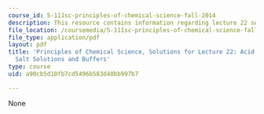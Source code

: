 ```yaml
---
course_id: 5-111sc-principles-of-chemical-science-fall-2014
description: This resource contains information regarding lecture 22 solution.
file_location: /coursemedia/5-111sc-principles-of-chemical-science-fall-2014/a90cb5d10fb7cd5496b583d40bb997b7_MIT5_111F14_Lec22Soln.pdf
file_type: application/pdf
layout: pdf
title: 'Principles of Chemical Science, Solutions for Lecture 22: Acid-Base Equilibrium:
  Salt Solutions and Buffers'
type: course
uid: a90cb5d10fb7cd5496b583d40bb997b7

---
```

None